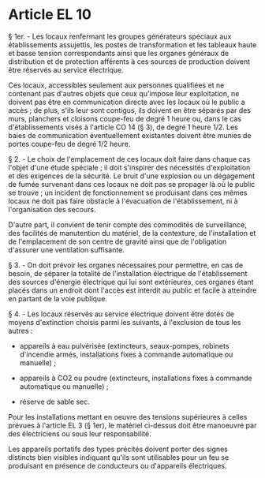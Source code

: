# Article EL 10

§ 1er. - Les locaux renfermant les groupes générateurs spéciaux aux établissements assujettis, les postes de transformation et les tableaux haute et basse tension correspondants ainsi que les organes généraux de distribution et de protection afférents à ces sources de production doivent être réservés au service électrique.

Ces locaux, accessibles seulement aux personnes qualifiées et ne contenant pas d'autres objets que ceux qu'impose leur exploitation, ne doivent pas être en communication directe avec les locaux où le public a accès ; de plus, s'ils leur sont contigus, ils doivent en être séparés par des murs, planchers et cloisons coupe-feu de degré 1 heure ou, dans le cas d'établissements visés à l'article CO 14 (§ 3), de degré 1 heure 1/2. Les baies de communication éventuellement existantes doivent être munies de portes coupe-feu de degré 1/2 heure.

§ 2. - Le choix de l'emplacement de ces locaux doit faire dans chaque cas l'objet d'une étude spéciale ; il doit s'inspirer des nécessités d'exploitation et des exigences de la sécurité. Le bruit d'une explosion ou un dégagement de fumée survenant dans ces locaux ne doit pas se propager là où le public se trouve ; un incident de fonctionnement se produisant dans ces mêmes locaux ne doit pas faire obstacle à l'évacuation de l'établissement, ni à l'organisation des secours.

D'autre part, il convient de tenir compte des commodités de surveillance, des facilités de manutention du matériel, de la contexture, de l'installation et de l'emplacement de son centre de gravité ainsi que de l'obligation d'assurer une ventilation suffisante.

§ 3. - On doit prévoir les organes nécessaires pour permettre, en cas de besoin, de séparer la totalité de l'installation électrique de l'établissement des sources d'énergie électrique qui lui sont extérieures, ces organes étant placés dans un endroit dont l'accès est interdit au public et facile à atteindre en partant de la voie publique.

§ 4. - Les locaux réservés au service électrique doivent être dotés de moyens d'extinction choisis parmi les suivants, à l'exclusion de tous les autres :

- appareils à eau pulvérisée (extincteurs, seaux-pompes, robinets d'incendie armés, installations fixes à commande automatique ou manuelle) ;

- appareils à CO2 ou poudre (extincteurs, installations fixes à commande automatique ou manuelle) ;

- réserve de sable sec.

Pour les installations mettant en oeuvre des tensions supérieures à celles prévues à l'article EL 3 (§ 1er), le matériel ci-dessus doit être manoeuvré par des électriciens ou sous leur responsabilité.

Les appareils portatifs des types précités doivent porter des signes distincts bien visibles indiquant qu'ils sont utilisables pour un feu se produisant en présence de conducteurs ou d'appareils électriques.
